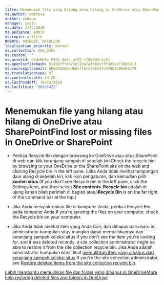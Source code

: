 ```yaml
---
title: Menemukan file yang hilang atau hilang di OneDrive atau SharePoint
ms.author: matteva
author: pebaum
manager: scotv
ms.date: 4/25/2018
ms.audience: Admin
ms.topic: article
ROBOTS: NOINDEX, NOFOLLOW
localization_priority: Normal
ms.collection: Adm_O365
ms.custom: ''
ms.assetid: d4de6b5e-5102-4e2c-af92-1f8b049c3a02
ms.openlocfilehash: 911b8fffa673e578a7afb83cfff305e4f1806013
ms.sourcegitcommit: 0b06093dabd685f76cc39b1d7c0f8b03883b6e79
ms.translationtype: MT
ms.contentlocale: id-ID
ms.lasthandoff: 10/25/2019
ms.locfileid: "36525422"
---
```

# <a name="find-lost-or-missing-files-in-onedrive-or-sharepoint"></a><span data-ttu-id="b7b0c-102">Menemukan file yang hilang atau hilang di OneDrive atau SharePoint</span><span class="sxs-lookup"><span data-stu-id="b7b0c-102">Find lost or missing files in OneDrive or SharePoint</span></span>

- <span data-ttu-id="b7b0c-103">Periksa Recycle Bin dengan browsing ke OneDrive atau situs SharePoint di web dan klik keranjang sampah di sebelah kiri.</span><span class="sxs-lookup"><span data-stu-id="b7b0c-103">Check the recycle bin by browsing to your OneDrive or the SharePoint site on the web and clicking Recycle bin in the left pane.</span></span> <span data-ttu-id="b7b0c-104">(Jika Anda tidak melihat tampungan daur ulang di sebelah kiri, klik ikon pengaturan, dan kemudian pilih **konten situs**.</span><span class="sxs-lookup"><span data-stu-id="b7b0c-104">(If you don't see Recycle bin in the left pane, click the Settings icon, and then select **Site contents**.</span></span> <span data-ttu-id="b7b0c-105">**Recycle bin** adalah di ujung kanan bilah perintah di bagian atas.)</span><span class="sxs-lookup"><span data-stu-id="b7b0c-105">**Recycle Bin** is on the far right of the command bar at the top.)</span></span> 
    
- <span data-ttu-id="b7b0c-106">Jika Anda menyinkronkan file di komputer Anda, periksa Recycle Bin pada komputer Anda.</span><span class="sxs-lookup"><span data-stu-id="b7b0c-106">If you're syncing the files on your computer, check the Recycle bin on your computer.</span></span> 
    
- <span data-ttu-id="b7b0c-107">Jika Anda tidak melihat item yang Anda Cari, dan dihapus baru-baru ini, administrator kumpulan situs mungkin dapat memulihkannya dari keranjang sampah koleksi situs.</span><span class="sxs-lookup"><span data-stu-id="b7b0c-107">If you don't see the item you're looking for, and it was deleted recently, a site collection administrator might be able to restore it from the site collection recycle bin.</span></span> <span data-ttu-id="b7b0c-108">Jika Anda adalah administrator kumpulan situs, lihat [memulihkan item yang dihapus dari keranjang sampah koleksi situs](https://go.microsoft.com/fwlink/?linkid=866439).</span><span class="sxs-lookup"><span data-stu-id="b7b0c-108">If you're the site collection administrator, see [Restore deleted items from the site collection recycle bin](https://go.microsoft.com/fwlink/?linkid=866439).</span></span>
    
[<span data-ttu-id="b7b0c-109">Lebih membantu memulihkan file dan folder yang dihapus di OneDrive</span><span class="sxs-lookup"><span data-stu-id="b7b0c-109">More help restoring deleted files and folders in OneDrive</span></span>](https://go.microsoft.com/fwlink/?linkid=872872)
  

